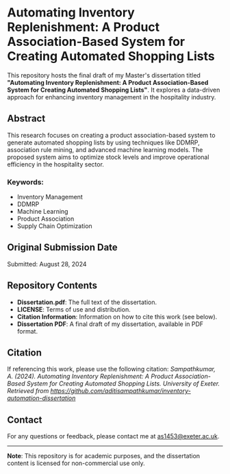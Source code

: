 # Automating Inventory Replenishment: A Product Association-Based System for Creating Automated Shopping Lists

This repository hosts the final draft of my Master's dissertation titled **"Automating Inventory Replenishment: A Product Association-Based System for Creating Automated Shopping Lists"**. It explores a data-driven approach for enhancing inventory management in the hospitality industry.

## Abstract
This research focuses on creating a product association-based system to generate automated shopping lists by using techniques like DDMRP, association rule mining, and advanced machine learning models. The proposed system aims to optimize stock levels and improve operational efficiency in the hospitality sector.

### Keywords:
  - Inventory Management
  - DDMRP
  - Machine Learning
  - Product Association
  - Supply Chain Optimization

## Original Submission Date
Submitted: August 28, 2024

## Repository Contents
- **Dissertation.pdf**: The full text of the dissertation.
- **LICENSE**: Terms of use and distribution.
- **Citation Information**: Information on how to cite this work (see below).
- **Dissertation PDF**: A final draft of my dissertation, available in PDF format.

## Citation
If referencing this work, please use the following citation:
_Sampathkumar, A. (2024). Automating Inventory Replenishment: A Product Association-Based System for Creating Automated Shopping Lists. University of Exeter. Retrieved from https://github.com/aditisampathkumar/inventory-automation-dissertation_


## Contact
For any questions or feedback, please contact me at as1453@exeter.ac.uk.

---

**Note**: This repository is for academic purposes, and the dissertation content is licensed for non-commercial use only.
